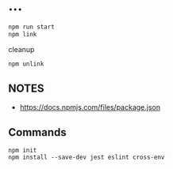 # ...

```bash
npm run start
npm link
```

cleanup
```bash
npm unlink
```

## NOTES

* https://docs.npmjs.com/files/package.json

## Commands

```
npm init
npm install --save-dev jest eslint cross-env
```